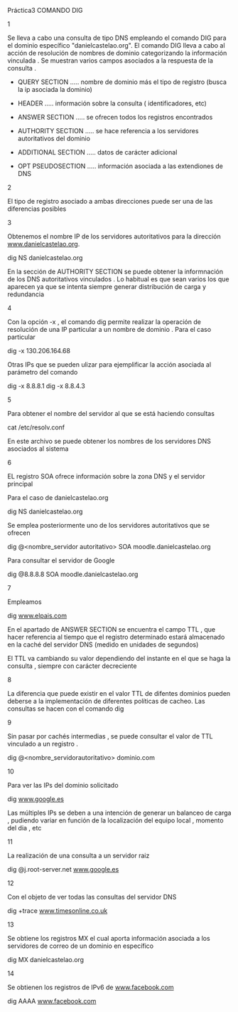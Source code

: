 Práctica3    COMANDO DIG 





1


Se lleva a cabo una consulta de tipo DNS empleando el comando DIG para el dominio específico "danielcastelao.org".
El comando DIG lleva a cabo al acción de resolución de nombres de dominio categorizando la información vinculada .
Se muestran varios campos asociados a la respuesta de la consulta .

- QUERY SECTION .....   nombre de dominio más el tipo de registro (busca la ip asociada la dominio)

- HEADER ..... información sobre la consulta ( identificadores, etc)

- ANSWER SECTION ..... se ofrecen todos los registros encontrados

- AUTHORITY SECTION ..... se hace referencia a los servidores autoritativos del dominio

- ADDITIONAL SECTION ..... datos de carácter adicional

- OPT PSEUDOSECTION .....  información asociada a las extendiones de DNS




2



El tipo de registro asociado a ambas direcciones puede ser una de las diferencias posibles 




3



Obtenemos el nombre IP de los servidores autoritativos para la dirección www.danielcastelao.org.


dig NS danielcastelao.org


En la sección de AUTHORITY SECTION se puede obtener la informnación de los DNS autoritativos vinculados .
Lo habitual es que sean varios los que aparecen ya que se intenta siempre generar distribución  de carga y redundancia 



4



Con la opción -x , el comando dig permite realizar la operación de resolución de una IP particular a un nombre de dominio . Para el caso particular 


dig -x  130.206.164.68


Otras IPs que se pueden ulizar para ejemplificar la acción asociada al parámetro del comando

dig -x 8.8.8.1
dig -x 8.8.4.3



5



Para obtener el nombre del servidor al que se está haciendo consultas 


cat /etc/resolv.conf


En este archivo se puede obtener los nombres de los servidores DNS asociados al sistema 




6



EL registro SOA ofrece información sobre la zona DNS y el servidor principal 


Para el caso de danielcastelao.org

dig NS danielcastelao.org

Se emplea posteriormente uno de los servidores autoritativos que se ofrecen 

dig @<nombre_servidor autoritativo> SOA moodle.danielcastelao.org


Para consultar el servidor de Google 


dig @8.8.8.8 SOA moodle.danielcastelao.org




7



Empleamos 


dig www.elpais.com


En el apartado de ANSWER SECTION se encuentra el campo TTL , que hacer referencia al tiempo que el registro determinado estará almacenado en la caché del servidor DNS (medido en unidades de segundos)

El TTL va cambiando su valor dependiendo del instante en el que se haga la consulta , siempre con carácter decreciente



8


La diferencia que puede existir en el valor TTL de difentes dominios pueden deberse a la implementación de diferentes políticas de cacheo. Las consultas se hacen con el comando dig 



9



Sin pasar por cachés intermedias , se puede consultar el valor de   TTL vinculado a un registro .


dig @<nombre_servidorautoritativo> dominio.com




10



Para ver las IPs del dominio solicitado 


dig www.google.es 

Las múltiples IPs se deben a una intención de generar un balanceo de carga , pudiendo variar en función de la localización del equipo local , momento del dia , etc





11



La realización de una consulta a un servidor raiz 


dig   @j.root-server.net www.google.es





12



Con el objeto de ver todas las consultas del servidor DNS 



dig +trace www.timesonline.co.uk





13




Se obtiene los registros MX  el cual aporta información asociada a los servidores de correo de un dominio en específico


dig MX danielcastelao.org





14



Se obtienen los registros de IPv6 de www.facebook.com




dig AAAA www.facebook.com 











